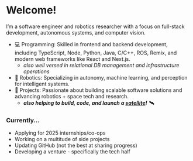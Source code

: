 # Welcome!

I’m a software engineer and robotics researcher with a focus on full-stack development, autonomous systems, and computer vision.

- 💻 Programming: Skilled in frontend and backend development, including TypeScript, Node, Python, Java, C/C++, ROS, Remix, and modern web frameworks like React and Next.js.
  - _also well versed in relational DB management and infrastructure operations_
- 🤖 Robotics: Specializing in autonomy, machine learning, and perception for intelligent systems.
- 🚀 Projects: Passionate about building scalable software solutions and advancing robotics + space tech and research.
  - **_also helping to build, code, and launch a [satellite](https://horizonsat.org/)! 🛰️_**

### Currently...

- Applying for 2025 internships/co-ops
- Working on a multitude of side projects
- Updating GitHub (not the best at sharing progress)
- Developing a venture - specifically the tech half
